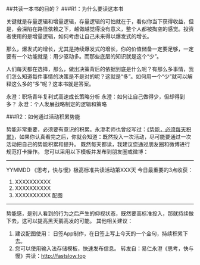 ##共读一本书的目的？
###R1：为什么要读这本书

关键就是存量逻辑和增量逻辑，存量逻辑的可怕就在于，看似你当下获得收益，但是，会深陷在路径依赖之下，越做越觉得没有意义，整个人都被掏空的感觉。投资者使用的是增量逻辑，如何考虑让自己未来得以爆发式的增长。

那么，爆发式的增长，尤其是持续爆发式的增长，你的价值储备一定要足够，一定要有一个功能就是：用少驱动多。而那些底层的知识就是这个“少”。

人们每天都在选择，那么，做出决策背后的依据到底是什么呢？有那么多事情，我们怎么知道每件事情的决策是不是对的呢？这就是“多”。如何用一个“少”就可以解释这么多的“多”呢？这本书就是答案。

永澄：职场青年复利式高速成长策略分析
永澄：如何让自己做得少，但却得到多？
永澄：个人发展战略制定的逻辑和策略

###R2：如何通过活动积累势能

势能非常重要，必须要有意识的积累。永澄老师也曾经写过：[《势能，必须每天积累》](https://mp.weixin.qq.com/s/B3o4q8CGas8LfdowPhZQpQ)，如果你认真看完之后，你就会知道：既然投入一次活动，尽可能要通过一次活动把自己的势能积累和提升。
既然每天都读，我建议您通过朋友圈和微博进行规范打卡操作。
您可以采用以下模板并发布到朋友圈或微博：
****
YYMMDD 《思考，快与慢》极高标准共读活动第XXX天
今日最重要的3点收获：
1. XXXXXXXXXX
2. XXXXXXXXXX
3. XXXXXXXXXX
配图
*****
势能感，是别人看到的行为之后产生的仰视状态，既然要高标准投入，那就持续做下去，这可以提高黑天鹅高发的可能。
其他相关建议：
 1. 建议配图使用： 日签App制作，在日签上写上今天的一个金句，持续积累下去。
 2. 您可以使用输入法存储模板，快速发布信息。
转发自：易仁永澄《思考，快与慢》共读：<http://fastslow.top>